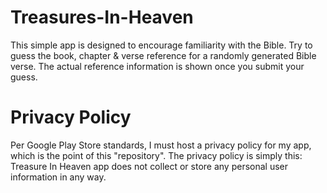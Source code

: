 # Treasures-In-Heaven

This simple app is designed to encourage familiarity with the Bible. Try to guess the book, chapter & verse reference for a randomly generated Bible verse. The actual reference information is shown once you submit your guess.


# Privacy Policy

Per Google Play Store standards, I must host a privacy policy for my app, which is the point of this "repository". The privacy policy is simply this: Treasure In Heaven app does not collect or store any personal user information in any way.
